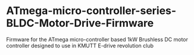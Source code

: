 # ATmega-micro-controller-series-BLDC-Motor-Drive-Firmware
Firmware for the ATmega micro-controller based 1kW Brushless DC motor controller designed to use in KMUTT E-drive revolution club
